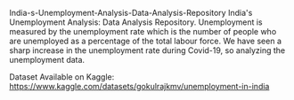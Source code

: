 India-s-Unemployment-Analysis-Data-Analysis-Repository
India's Unemployment Analysis: Data Analysis Repository. Unemployment is measured by the unemployment rate which is the number of people who are unemployed as a percentage of the total labour force. We have seen a sharp increase in the unemployment rate during Covid-19, so analyzing the unemployment data.

Dataset Available on Kaggle: https://www.kaggle.com/datasets/gokulrajkmv/unemployment-in-india
